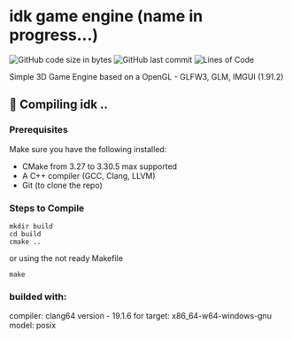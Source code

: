 # idk game engine (name in progress...)

![GitHub code size in bytes](https://img.shields.io/github/languages/code-size/simo8902/LupusFire-Engine)
![GitHub last commit](https://img.shields.io/github/last-commit/simo8902/LupusFire-Engine)
![Lines of Code](https://img.shields.io/badge/Lines%20of%20Code-4763-green)

Simple 3D Game Engine based on a OpenGL - GLFW3, GLM, IMGUI (1.91.2)

## 🔧 Compiling idk ..  

### Prerequisites  
Make sure you have the following installed:  
- CMake from 3.27 to 3.30.5 max supported
- A C++ compiler (GCC, Clang, LLVM) 
- Git (to clone the repo)

### Steps to Compile  

``` 
mkdir build
cd build
cmake .. 
```
or using the not ready Makefile
```
make
```

### builded with:
compiler: clang64 version - 19.1.6
for target: x86_64-w64-windows-gnu
model: posix